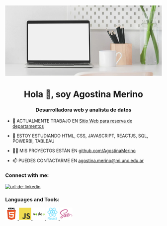 ![Imagen decorativa de tu perfil](https://github.com/AgostinaMerino/Portafolio-y-CV/blob/main/fondo-trabajo.png)

<!-- Generado con https://rahuldkjain.github.io/gh-profile-readme-generator/ -->
<h1 align="center">Hola 👋, soy Agostina Merino</h1>
<h3 align="center">Desarrolladora web y analista de datos</h3>


- 🔭 ACTUALMENTE TRABAJO EN [Sitio Web para reserva de departamentos](https://agostinamerino.github.io/AlquileresANYLU/)

- 🌱 ESTOY ESTUDIANDO HTML, CSS, JAVASCRIPT, REACTJS, SQL, POWERBI, TABLEAU

- 👨‍💻 MIS PROYECTOS ESTÁN EN [github.com/AgostinaMerino](https://github.com/AgostinaMerino)

- 📫 PUEDES CONTACTARME EN agostina.merino@mi.unc.edu.ar

<h3 align="left">Connect with me:</h3>
<p align="left">
<a href="https://www.linkedin.com/in/agostinamerino/" target="blank"><img align="center" src="https://raw.githubusercontent.com/rahuldkjain/github-profile-readme-generator/master/src/images/icons/Social/linked-in-alt.svg" alt="url-de-linkedin" height="30" width="40" /></a>
</p>

<h3 align="left">Languages and Tools:</h3>
<p align="left"> <a href="https://www.w3.org/html/" target="_blank" rel="noreferrer"> <img src="https://raw.githubusercontent.com/devicons/devicon/master/icons/html5/html5-original-wordmark.svg" alt="html5" width="40" height="40"/> </a> <a href="https://developer.mozilla.org/en-US/docs/Web/JavaScript" target="_blank" rel="noreferrer"> <img src="https://raw.githubusercontent.com/devicons/devicon/master/icons/javascript/javascript-original.svg" alt="javascript" width="40" height="40"/> </a> <a href="https://nodejs.org" target="_blank" rel="noreferrer"> <img src="https://raw.githubusercontent.com/devicons/devicon/master/icons/nodejs/nodejs-original-wordmark.svg" alt="nodejs" width="40" height="40"/> </a> <a href="https://reactjs.org/" target="_blank" rel="noreferrer"> <img src="https://raw.githubusercontent.com/devicons/devicon/master/icons/react/react-original-wordmark.svg" alt="react" width="40" height="40"/> </a> <a href="https://sass-lang.com" target="_blank" rel="noreferrer"> <img src="https://raw.githubusercontent.com/devicons/devicon/master/icons/sass/sass-original.svg" alt="sass" width="40" height="40"/> </a> </p>
